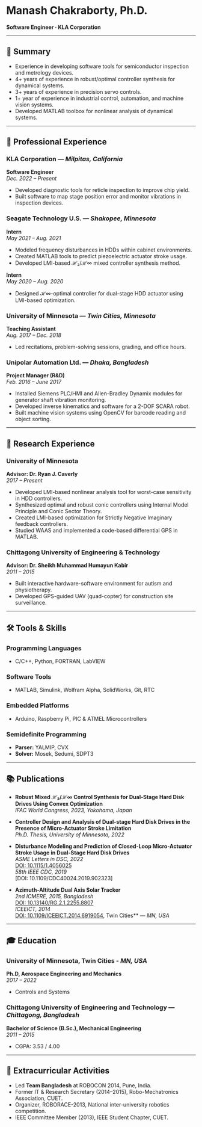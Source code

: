 # Manash Chakraborty, Ph.D.
**Software Engineer · KLA Corporation**  

---

## 🧾 Summary
- Experience in developing software tools for semiconductor inspection and metrology devices.
- 4+ years of experience in robust/optimal controller synthesis for dynamical systems.
- 3+ years of experience in precision servo controls.
- 1+ year of experience in industrial control, automation, and machine vision systems.
- Developed MATLAB toolbox for nonlinear analysis of dynamical systems.

---

## 💼 Professional Experience

### **KLA Corporation** — *Milpitas, California*  
**Software Engineer**  
*Dec. 2022 – Present*
- Developed diagnostic tools for reticle inspection to improve chip yield.
- Built software to map stage position error and monitor vibrations in inspection devices.

### **Seagate Technology U.S.** — *Shakopee, Minnesota*  
**Intern**  
*May 2021 – Aug. 2021*
- Modeled frequency disturbances in HDDs within cabinet environments.
- Created MATLAB tools to predict piezoelectric actuator stroke usage.
- Developed LMI-based ℋ₂/ℋ∞ mixed controller synthesis method.

**Intern**  
*May 2020 – Aug. 2020*
- Designed ℋ∞-optimal controller for dual-stage HDD actuator using LMI-based optimization.

### **University of Minnesota** — *Twin Cities, Minnesota*  
**Teaching Assistant**  
*Aug. 2017 – Dec. 2018*
- Led recitations, problem-solving sessions, grading, and office hours.

### **Unipolar Automation Ltd.** — *Dhaka, Bangladesh*  
**Project Manager (R&D)**  
*Feb. 2016 – June 2017*
- Installed Siemens PLC/HMI and Allen-Bradley Dynamix modules for generator shaft vibration monitoring.
- Developed inverse kinematics and software for a 2-DOF SCARA robot.
- Built machine vision systems using OpenCV for barcode reading and object sorting.

---

## 🔬 Research Experience

### **University of Minnesota**  
**Advisor: Dr. Ryan J. Caverly**  
*2017 – Present*
- Developed LMI-based nonlinear analysis tool for worst-case sensitivity in HDD controllers.
- Synthesized optimal and robust conic controllers using Internal Model Principle and Conic Sector Theory.
- Created LMI-based optimization for Strictly Negative Imaginary feedback controllers.
- Studied WAAS and implemented a code-based differential GPS in MATLAB.

### **Chittagong University of Engineering & Technology**  
**Advisor: Dr. Sheikh Muhammad Humayun Kabir**  
*2011 – 2015*
- Built interactive hardware-software environment for autism and physiotherapy.
- Developed GPS-guided UAV (quad-copter) for construction site surveillance.

---

## 🛠 Tools & Skills

### Programming Languages
- C/C++, Python, FORTRAN, LabVIEW

### Software Tools
- MATLAB, Simulink, Wolfram Alpha, SolidWorks, Git, RTC

### Embedded Platforms
- Arduino, Raspberry Pi, PIC & ATMEL Microcontrollers

### Semidefinite Programming
- **Parser:** YALMIP, CVX  
- **Solver:** Mosek, Sedumi, SDPT3

---

## 📚 Publications

- **Robust Mixed ℋ₂/ℋ∞ Control Synthesis for Dual-Stage Hard Disk Drives Using Convex Optimization**  
  *IFAC World Congress, 2023, Yokohama, Japan*

- **Controller Design and Analysis of Dual-stage Hard Disk Drives in the Presence of Micro-Actuator Stroke Limitation**  
  *Ph.D. Thesis, University of Minnesota, 2022*

- **Disturbance Modeling and Prediction of Closed-Loop Micro-Actuator Stroke Usage in Dual-Stage Hard Disk Drives**  
  *ASME Letters in DSC, 2022*  
  [DOI: 10.1115/1.4056025](https://asmedigitalcollection.asme.org/lettersdynsys/articleControllers)  
  *58th IEEE CDC, 2019*  
  [DOI: 10.1109/CDC40024.2019.902323]

- **Azimuth-Altitude Dual Axis Solar Tracker**  
  *2nd ICMERE, 2015, Bangladesh*  
  [DOI: 10.13140/RG.2.1.2255.8807](https://www.researchgate.net/publication/286195219_Azimuth-Altitudeowsiness)  
  *ICEEICT, 2014*  
  [DOI: 10.1109/ICEEICT.2014.6919054](https://ieeexplore.ieee.org/abstract/documentesota), Twin Cities** — *MN, USA*  


---

## 🎓 Education
### **University of Minnesota, Twin Cities** - *MN, USA*
**Ph.D, Aerospace Engineering and Mechanics**  
*2017 – 2022*  
- Controls and Systems

### **Chittagong University of Engineering and Technology** — *Chittagong, Bangladesh*  
**Bachelor of Science (B.Sc.), Mechanical Engineering**  
*2011 – 2015*  
- CGPA: 3.53 / 4.00

---

## 🌟 Extracurricular Activities

- Led **Team Bangladesh** at ROBOCON 2014, Pune, India.
- Former IT & Research Secretary (2014–2015), Robo-Mechatronics Association, CUET.
- Organizer, ROBORACE-2013, National inter-university robotics competition.
- IEEE Committee Member (2013), IEEE Student Chapter, CUET.

